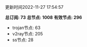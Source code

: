 更新时间2022-11-27 17:54:57

**总订阅: 73**
**总节点: 1008**
**有效节点: 296**
- trojan节点: 63
- v2ray节点: 205
- ss节点: 28
